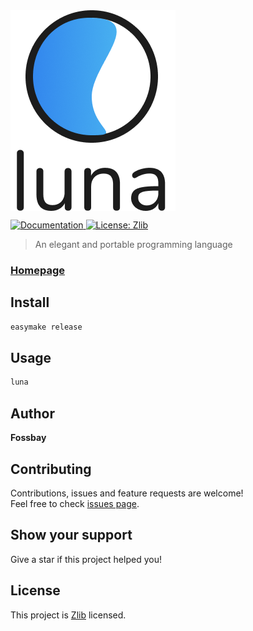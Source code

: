 <img src="/assets/logo.png" align="center">
<p>
  <a href="https://github.com/Fossbay/luna/wiki" target="_blank">
    <img alt="Documentation" src="https://img.shields.io/badge/documentation-yes-brightgreen.svg" />
  </a>
  <a href="https://github.com/Fossbay/luna/blob/main/LICENSE" target="_blank">
    <img alt="License: Zlib" src="https://img.shields.io/badge/License-Zlib-yellow.svg" />
  </a>
</p>

> An elegant and portable programming language

### [Homepage](https://github.com/Fossbay/luna)

## Install

```sh
easymake release
```

## Usage

```sh
luna
```

## Author

**Fossbay**


## Contributing

Contributions, issues and feature requests are welcome!<br />Feel free to check [issues page](https://github.com/Fossbay/luna/issues). 

## Show your support

Give a star if this project helped you!

## License

This project is [Zlib](https://github.com/Fossbay/luna/blob/main/LICENSE) licensed.
